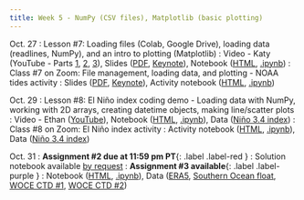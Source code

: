 ```yaml
---
title: Week 5 - NumPy (CSV files), Matplotlib (basic plotting)
---
```


Oct. 27
: Lesson #7: Loading files (Colab, Google Drive), loading data (readlines, NumPy), and an intro to plotting (Matplotlib)
  : Video - Katy (YouTube - Parts [1](https://youtu.be/-0pJeojnzuM), [2](https://youtu.be/13yu0qe62DY), [3](https://youtu.be/o4xoScTZVPE)), Slides ([PDF](/OCEAN_215/materials/lessons/lesson_7.pdf), [Keynote](/OCEAN_215/materials/lessons/lesson_7.key)), Notebook ([HTML](https://nbviewer.org/github/ethan-campbell/OCEAN_215/blob/main/materials/lessons/lesson_7_notebook.ipynb), [.ipynb](/OCEAN_215/materials/lessons/lesson_7_notebook.ipynb))
: Class #7 on Zoom: File management, loading data, and plotting - NOAA tides activity
  : Slides ([PDF](/OCEAN_215/materials/class/class_7.pdf), [Keynote](/OCEAN_215/materials/class/class_7.key)), Activity notebook ([HTML](https://nbviewer.org/github/ethan-campbell/OCEAN_215/blob/main/materials/class/class_7_notebook.ipynb), [.ipynb](/OCEAN_215/materials/class/class_7_notebook.ipynb))

Oct. 29
: Lesson #8: El Niño index coding demo - Loading data with NumPy, working with 2D arrays, creating datetime objects, making line/scatter plots
  : Video - Ethan ([YouTube](https://youtu.be/UU6kNS79m1Y)), Notebook ([HTML](https://nbviewer.org/github/ethan-campbell/OCEAN_215/blob/main/materials/lessons/lesson_8_notebook.ipynb), [.ipynb](/OCEAN_215/materials/lessons/lesson_8_notebook.ipynb)), Data ([Niño 3.4 index](/OCEAN_215/materials/data/nino34.long.data.txt))
: Class #8 on Zoom: El Niño index activity
  : Activity notebook ([HTML](https://nbviewer.org/github/ethan-campbell/OCEAN_215/blob/main/materials/class/class_8_notebook.ipynb), [.ipynb](/OCEAN_215/materials/class/class_8_notebook.ipynb)), Data ([Niño 3.4 index](/OCEAN_215/materials/data/nino34.long.data.txt))

Oct. 31
: **Assignment #2 due at 11:59 pm PT**{: .label .label-red }
  : Solution notebook available [by request](ethancc@uw.edu)
: **Assignment #3 available**{: .label .label-purple }
  : Notebook ([HTML](https://nbviewer.org/github/ethan-campbell/OCEAN_215/blob/main/materials/assignments/assignment_3.ipynb), [.ipynb](/OCEAN_215/materials/assignments/assignment_3.ipynb)), Data ([ERA5](/OCEAN_215/materials/data/era5_puget_sound_weather.nc), [Southern Ocean float](/OCEAN_215/materials/data/Southern_Ocean_float_9094_time_series.csv), [WOCE CTD #1](/OCEAN_215/materials/data/WOCE_I06S_CTD_20080305.csv), [WOCE CTD #2](/OCEAN_215/materials/data/WOCE_I06S_CTD_20190416.csv))